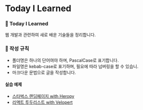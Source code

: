 # Today I Learned

### 🌱 Today I Learned

웹 개발과 관련하여 새로 배운 기술들을 정리합니다.

### 📃 작성 규칙

* 폴더명은 하나의 단어여야 하며, PascalCase로 표기합니다.
* 파일명은 kebab-case로 표기하며, 필요에 따라 넘버링을 할 수 있습니.
* 마크다운 문법으로 글을 작성합니다.

#### 실습 예제

* [스타벅스 랜딩페이지 with Heropy](https://github.com/014ee/TIL/tree/main/html/starbucks)
* [리액트 투두리스트 with Velopert](https://github.com/014ee/TIL/tree/main/react/todo-app)
